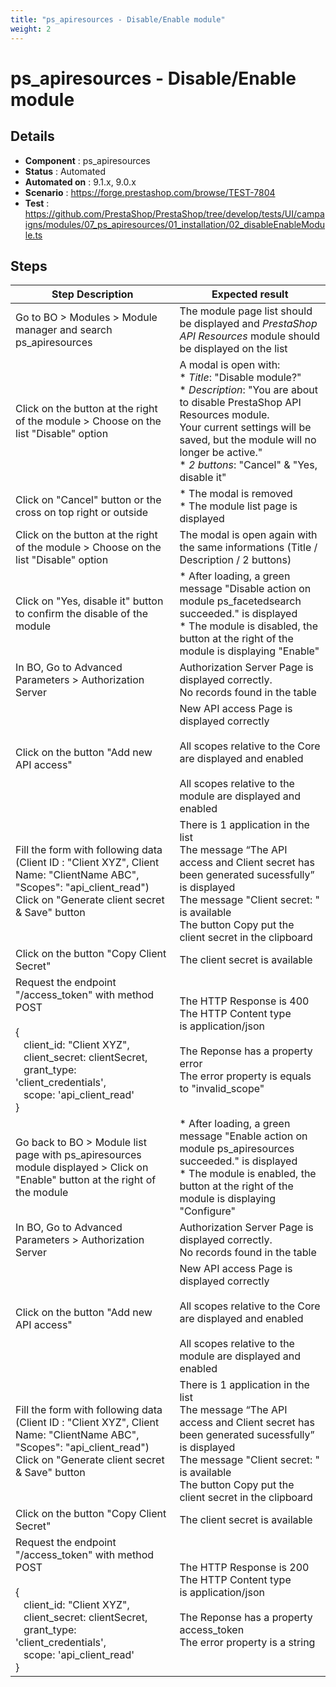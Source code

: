 ```yaml
---
title: "ps_apiresources - Disable/Enable module"
weight: 2
---
```


# ps_apiresources - Disable/Enable module
## Details
* **Component** : ps_apiresources
* **Status** : Automated
* **Automated on** : 9.1.x, 9.0.x
* **Scenario** : https://forge.prestashop.com/browse/TEST-7804
* **Test** : https://github.com/PrestaShop/PrestaShop/tree/develop/tests/UI/campaigns/modules/07_ps_apiresources/01_installation/02_disableEnableModule.ts

## Steps
| Step Description | Expected result |
| ----- | ----- |
| Go to BO > Modules > Module manager and search ps_apiresources | The module page list should be displayed and *PrestaShop API Resources* module should be displayed on the list |
| Click on the button at the right of the module > Choose on the list "Disable" option | A modal is open with:<br> * *Title*: "Disable module?"<br> * *Description*: "You are about to disable PrestaShop API Resources module.<br>Your current settings will be saved, but the module will no longer be active."<br> * *2 buttons*: "Cancel" & "Yes, disable it" |
| Click on "Cancel" button or the cross on top right or outside | * The modal is removed<br> * The module list page is displayed |
| Click on the button at the right of the module > Choose on the list "Disable" option | The modal is open again with the same informations (Title / Description / 2 buttons) |
| Click on "Yes, disable it" button to confirm the disable of the module | * After loading, a green message "Disable action on module ps_facetedsearch succeeded." is displayed<br> * The module is disabled, the button at the right of the module is displaying "Enable" |
| In BO, Go to Advanced Parameters > Authorization Server | Authorization Server Page is displayed correctly.<br>No records found in the table |
| Click on the button "Add new API access" | New API access Page is displayed correctly<br><br>All scopes relative to the Core are displayed and enabled<br><br>All scopes relative to the module are displayed and enabled |
| Fill the form with following data (Client ID : "Client XYZ", Client Name: "ClientName ABC", "Scopes": "api_client_read")<br>Click on "Generate client secret & Save" button | There is 1 application in the list<br>The message “The API access and Client secret has been generated sucessfully” is displayed<br>The message "Client secret: " is available<br>The button Copy put the client secret in the clipboard |
| Click on the button "Copy Client Secret" | The client secret is available |
| Request the endpoint "/access_token" with method POST<br><br>{<br>   client_id: "Client XYZ",<br>    client_secret: clientSecret,<br>    grant_type: 'client_credentials',<br>    scope: 'api_client_read'<br> } | The HTTP Response is 400<br>The HTTP Content type is application/json<br><br>The Reponse has a property error<br>The error property is equals to "invalid_scope" |
| Go back to BO > Module list page with ps_apiresources module displayed > Click on "Enable" button at the right of the module | * After loading, a green message "Enable action on module ps_apiresources succeeded." is displayed<br> * The module is enabled, the button at the right of the module is displaying "Configure" |
| In BO, Go to Advanced Parameters > Authorization Server | Authorization Server Page is displayed correctly.<br>No records found in the table |
| Click on the button "Add new API access" | New API access Page is displayed correctly<br><br>All scopes relative to the Core are displayed and enabled<br><br>All scopes relative to the module are displayed and enabled |
| Fill the form with following data (Client ID : "Client XYZ", Client Name: "ClientName ABC", "Scopes": "api_client_read")<br>Click on "Generate client secret & Save" button | There is 1 application in the list<br>The message “The API access and Client secret has been generated sucessfully” is displayed<br>The message "Client secret: " is available<br>The button Copy put the client secret in the clipboard |
| Click on the button "Copy Client Secret" | The client secret is available |
| Request the endpoint "/access_token" with method POST<br><br>{<br>   client_id: "Client XYZ",<br>    client_secret: clientSecret,<br>    grant_type: 'client_credentials',<br>    scope: 'api_client_read'<br> } | The HTTP Response is 200<br>The HTTP Content type is application/json<br><br>The Reponse has a property access_token<br>The error property is a string |
